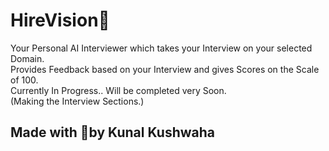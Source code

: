# HireVision🏢
Your Personal AI Interviewer which takes your Interview on your selected Domain.<br>
Provides Feedback based on your Interview and gives Scores on the Scale of 100.<br>
Currently In Progress.. Will be completed very Soon.<br>
(Making the Interview Sections.)

## Made with 💖by Kunal Kushwaha